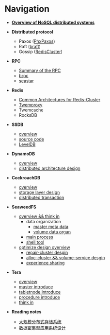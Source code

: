 # Navigation

*  **[Overview of NoSQL distributed systems](https://github.com/joeylichang/joeylichang.github.io/blob/master/src/nosql_desigin/nosql_distributed_systems_desgin.md)**

* **Distributed protocol**
	* Paxos ([PhxPaxos](https://blog.csdn.net/weixin_41713182/article/details/88147487))
	* Raft ([braft](https://github.com/joeylichang/joeylichang.github.io/blob/master/src/distributed_protocol/raft/overview.md))
	* Gossip ([RedisCluster](https://github.com/joeylichang/joeylichang.github.io/blob/master/src/distributed_protocol/gossip/overview.md))
* **RPC**
	* [Summary of the RPC](https://github.com/joeylichang/joeylichang.github.io/blob/master/src/rpc/overview.md)
	* [brpc](https://github.com/joeylichang/joeylichang.github.io/blob/master/src/rpc/brpc/overview.md)
	* [seastar](https://github.com/joeylichang/joeylichang.github.io/blob/master/src/rpc/seastar/seastar.md)
* **Redis**
	* [Common Architectures for Redis-Cluster](https://github.com/joeylichang/joeylichang.github.io/blob/master/src/redis/common_architectures.md)
	* [Twemproxy](https://github.com/joeylichang/joeylichang.github.io/blob/master/src/redis/twemproxy.md)
	* Twemcache
	* RocksDB
* **SSDB**
	* [overview](https://github.com/joeylichang/joeylichang.github.io/blob/master/src/ssdb/overview.md)
	* [source code](https://github.com/joeylichang/joeylichang.github.io/blob/master/src/ssdb/souce.md)
	* [LevelDB](https://github.com/joeylichang/joeylichang.github.io/blob/master/src/leveldb/overview.md)
* **DynamoDB**
	* [overview](https://github.com/joeylichang/joeylichang.github.io/blob/master/src/dynamo/overview.md)
	* [distributed architecture design](https://github.com/joeylichang/joeylichang.github.io/blob/master/src/dynamo/desgin.md)
* **CockroachDB**
	* [overview](https://github.com/joeylichang/joeylichang.github.io/blob/master/src/cockroachdb/overview.md)
	* [storage layer design](https://github.com/joeylichang/joeylichang.github.io/blob/master/src/cockroachdb/desgin_kv.md)
	* [distributed transaction](https://github.com/joeylichang/joeylichang.github.io/blob/master/src/cockroachdb/desgin_transaction.md)
* **SeaweedFS**
	* [overview && think in](https://github.com/joeylichang/joeylichang.github.io/blob/master/src/seaweed/overview.md)
		* data organization
			* [master meta data](https://github.com/joeylichang/joeylichang.github.io/blob/master/src/seaweed/master/tupo/tupo.md)
			* [volume data organ](https://github.com/joeylichang/joeylichang.github.io/blob/master/src/seaweed/volume_server/data_type/organization.md)
		* [main process](https://github.com/joeylichang/joeylichang.github.io/blob/master/src/seaweed/overview.md#main_process)
		* [shell tool](https://github.com/joeylichang/joeylichang.github.io/blob/master/src/seaweed/overview.md#weed_shell)
	* [optimize design overview](https://github.com/joeylichang/joeylichang.github.io/blob/master/src/seaweed/opt/opt_design_overview.md)
		* [repair-cluster desgin](https://github.com/joeylichang/joeylichang.github.io/blob/master/src/seaweed/opt/repair.md)
		* [alloc-cluster && volume-service desgin](https://github.com/joeylichang/joeylichang.github.io/blob/master/src/seaweed/opt/alloc_read.md)
		* [experience sharing](https://github.com/joeylichang/joeylichang.github.io/blob/master/src/seaweed/opt/experience_sharing.md)
* **Tera**
	* [overview](https://github.com/joeylichang/joeylichang.github.io/blob/master/src/tera/overview/overview.md)
	* [master introduce](https://github.com/joeylichang/joeylichang.github.io/blob/master/src/tera/overview/master_overview.md)
	* [tabletnode introduce](https://github.com/joeylichang/joeylichang.github.io/blob/master/src/tera/overview/tablenode_overview.md)
	* [procedure introduce](https://github.com/joeylichang/joeylichang.github.io/blob/master/src/tera/overview/procedure_overview.md)
	* [think in](https://github.com/joeylichang/joeylichang.github.io/blob/master/src/tera/overview/thinkin.md)
		
* **Reading notes**
	* [大规模分布式存储系统](https://github.com/joeylichang/joeylichang.github.io/blob/master/src/read_node/distributed_system_design/navigation.md)
	* [数据密集型应用系统设计](https://github.com/joeylichang/joeylichang.github.io/blob/master/src/read_node/data_intensive_sys_desgin/navigatiom.md)
